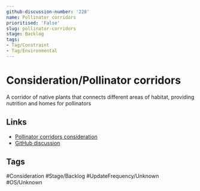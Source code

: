 ```yaml
---
github-discussion-number: '228'
name: Pollinator corridors
prioritised: 'False'
slug: pollinator-corridors
stage: Backlog
tags:
- Tag/Constraint
- Tag/Environmental
---
```


# Consideration/Pollinator corridors

A corridor of native plants that connects different areas of habitat, providing nutrition and homes for pollinators

## Links

* [Pollinator corridors consideration](https://design.planning.data.gov.uk/planning-consideration/pollinator-corridors)
* [GitHub discussion](https://github.com/digital-land/data-standards-backlog/discussions/228)

## Tags

#Consideration #Stage/Backlog #UpdateFrequency/Unknown #OS/Unknown